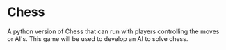 # Chess
A python version of Chess that can run with players controlling the moves or AI's. This game will be used to develop an AI to solve chess.
